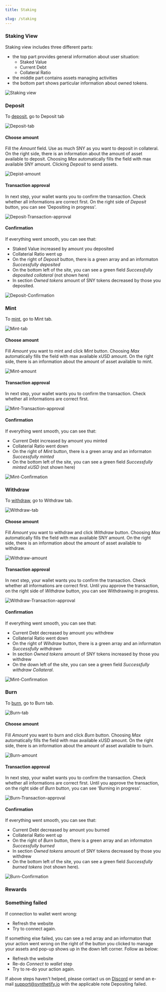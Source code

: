 ```yaml
---
title: Staking

slug: /staking
---
```


### Staking View

Staking view includes three different parts:

- the top part provides general information about user situation:
  - Staked Value
  - Current Debt
  - Collateral Ratio
- the middle part contains assets managing activities
- the bottom part shows particular information about owned tokens.
  
![Staking view](https://i.imgur.com/ISd3pKL.png)

### Deposit

To [deposit](/docs/platform#deposit), go to Deposit tab

![Deposit-tab](https://i.imgur.com/5RbIzpY.png)

#### Choose amount

Fill the *Amount* field. Use as much SNY as you want to deposit in collateral. On the right side, there is an information about the amount of asset available to deposit. Choosing *Max* automatically fills the field with max available SNY amount. Clicking *Deposit* to send assets.

![Depist-amount](https://i.imgur.com/Hk1IBT0.png)

#### Transaction approval

In next step, your wallet wants you to confirm the transaction. Check whether all informations are correct first. On the right side of *Deposit* button, you can see 'Depositing in progress'.

![Deposit-Transaction-approval](https://i.imgur.com/qpfZuc0.png)

#### Confirmation

If everything went smooth, you can see that:

- Staked Value increased by amount you deposited
- Collaterial Ratio went up
- On the right of *Deposit* button, there is a green array and an informaton *Successfully deposited*
- On the bottom left of the site, you can see a green field *Successfully deposited collateral* (not shown here)
- In section *Owned tokens* amount of SNY tokens decreased by those you deposited.

![Deposit-Confirmation](https://i.imgur.com/R2q2uYA.png)

### Mint

To [mint](/docs/platform#mint), go to Mint tab.

![Mint-tab](https://i.imgur.com/bhlklSC.png)

#### Choose amount

Fill *Amount* you want to mint and click *Mint* button. Choosing *Max* automatically fills the field with max available xUSD amount. On the right side, there is an information about the amount of asset available to mint.

![Mint-amount](https://i.imgur.com/CW2CwPi.png)

#### Transaction approval

In next step, your wallet wants you to confirm the transaction. Check whether all informations are correct first.

![Mint-Transaction-approval](https://i.imgur.com/zzkkRig.png)

#### Confirmation

If everything went smooth, you can see that:

- Current Debt increased by amount you minted
- Collaterial Ratio went down
- On the right of *Mint* button, there is a green array and an informaton *Successfully minted*
- On the bottom left of the site, you can see a green field *Successfully minted xUSD* (not shown here)

![Mint-Confirmation](https://i.imgur.com/ttfW3iJ.png)

### Withdraw

To [withdraw](/docs/platform#withdraw), go to Withdraw tab.

![Withdraw-tab](https://i.imgur.com/lA3sfBP.png)

#### Choose amount

Fill *Amount* you want to withdraw and click *Withdraw* button. Choosing *Max* automatically fills the field with max available SNY amount. On the right side, there is an information about the amount of asset available to withdraw.

![Withdraw-amount](https://i.imgur.com/GAEycMH.png)

#### Transaction approval

In next step, your wallet wants you to confirm the transaction. Check whether all informations are correct first. Until you approve the transaction, on the right side of *Withdraw* button, you can see Withdrawing in progress.

![Withdraw-Transaction-approval](https://i.imgur.com/8cQOvIr.png)

#### Confirmation

If everything went smooth, you can see that:

- Current Debt decreased by amount you withdrew
- Collaterial Ratio went down
- On the right of *Wihdraw* button, there is a green array and an informaton *Successfully withdrawn*
- In section *Owned tokens* amount of SNY tokens increased by those you withdrew
- On the down left of the site, you can see a green field *Successfully withdraw Collateral*.

![Mint-Confirmation](https://i.imgur.com/vMYyVPY.png)

### Burn

To [burn](/docs/platform#burn), go to Burn tab.

![Burn-tab](https://i.imgur.com/j6fXNrQ.png)

#### Choose amount

Fill *Amount* you want to burn and click *Burn* button. Choosing *Max* automatically fills the field with max available xUSD amount. On the right side, there is an information about the amount of asset available to burn.

![Burn-amount](https://i.imgur.com/N0SghCc.png)

#### Transaction approval

In next step, your wallet wants you to confirm the transaction. Check whether all informations are correct first. Until you approve the transaction, on the right side of *Burn* button, you can see 'Burning in progress'.

![Burn-Transaction-approval](https://i.imgur.com/djLiDm7.png)

#### Confirmation

If everything went smooth, you can see that:

- Current Debt decreased by amount you burned
- Collaterial Ratio went up
- On the right of *Burn* button, there is a green array and an informaton *Successfully burned*
- In section *Owned tokens* amount of SNY tokens decreased by those you withdrew
- On the bottom left of the site, you can see a green field *Successfully burned tokens* (not shown here).

![Burn-Confirmation](https://i.imgur.com/Yq9hjNi.png)

### Rewards

### Something failed

If connection to wallet went wrong:

- Refresh the website
- Try to connect again.

If something else failed, you can see a red array and an informaton that your action went wrong on the right of the button you clicked to manage your assets and pop-up shows up in the down left corner. Follow as below:

- Refresh the website
- Re-do *Connect to wallet* step
- Try to re-do your action again.

If above steps haven't helped, please contact us on [Discord](https://discord.gg/Z9v9ez8u) or send an e-mail support@synthetify.io with the applicable note Depositing failed.
